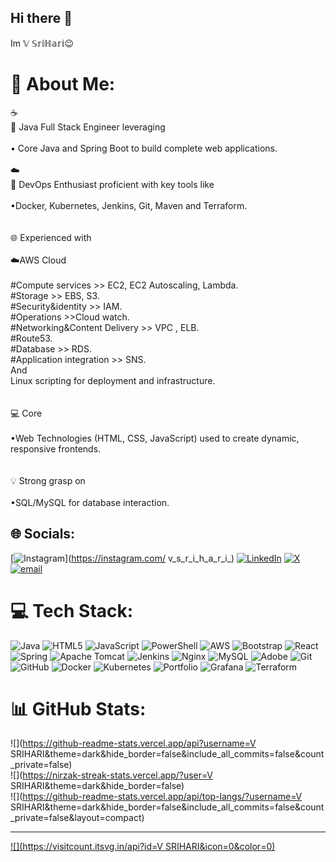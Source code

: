 ## Hi there 👋

Im 𝕍 𝕊𝕣𝕚ℍ𝕒𝕣𝕚😉

# 💫 About Me:
☕ <br>    🌟 Java Full Stack Engineer leveraging <br><br>  • Core Java and Spring Boot to build complete web applications.<br><br>☁️ <br>   🌟 DevOps Enthusiast proficient with key tools like <br><br>  •Docker, Kubernetes, Jenkins, Git, Maven and Terraform.<br><br><br>🌐 Experienced with <br><br> ☁️AWS Cloud <br>      <br>         #Compute services  >> EC2, EC2 Autoscaling, Lambda.<br>         #Storage >> EBS, S3.<br>         #Security&identity >> IAM.<br>         #Operations >>Cloud watch.<br>         #Networking&Content Delivery >> VPC , ELB.<br>         #Route53.<br>         #Database >> RDS.<br>         #Application integration >> SNS.  <br>      And<br>      Linux scripting  for deployment and infrastructure.<br><br><br>💻 Core <br><br>  •Web Technologies (HTML, CSS, JavaScript) used to create dynamic, responsive frontends.<br><br><br>💡 Strong grasp on<br><br>  •SQL/MySQL for database interaction.


## 🌐 Socials:
[![Instagram](https://img.shields.io/badge/Instagram-%23E4405F.svg?logo=Instagram&logoColor=white)](https://instagram.com/ v_s_r_i_h_a_r_i_) [![LinkedIn](https://img.shields.io/badge/LinkedIn-%230077B5.svg?logo=linkedin&logoColor=white)](https://linkedin.com/in/www.linkedin.com/in/v-srihari-offical) [![X](https://img.shields.io/badge/X-black.svg?logo=X&logoColor=white)](https://x.com/@VSrihari0401) [![email](https://img.shields.io/badge/Email-D14836?logo=gmail&logoColor=white)](mailto:vsrihari.offical@gmail.com) 

# 💻 Tech Stack:
![Java](https://img.shields.io/badge/java-%23ED8B00.svg?style=for-the-badge&logo=openjdk&logoColor=white) ![HTML5](https://img.shields.io/badge/html5-%23E34F26.svg?style=for-the-badge&logo=html5&logoColor=white) ![JavaScript](https://img.shields.io/badge/javascript-%23323330.svg?style=for-the-badge&logo=javascript&logoColor=%23F7DF1E) ![PowerShell](https://img.shields.io/badge/PowerShell-%235391FE.svg?style=for-the-badge&logo=powershell&logoColor=white) ![AWS](https://img.shields.io/badge/AWS-%23FF9900.svg?style=for-the-badge&logo=amazon-aws&logoColor=white) ![Bootstrap](https://img.shields.io/badge/bootstrap-%238511FA.svg?style=for-the-badge&logo=bootstrap&logoColor=white) ![React](https://img.shields.io/badge/react-%2320232a.svg?style=for-the-badge&logo=react&logoColor=%2361DAFB) ![Spring](https://img.shields.io/badge/spring-%236DB33F.svg?style=for-the-badge&logo=spring&logoColor=white) ![Apache Tomcat](https://img.shields.io/badge/apache%20tomcat-%23F8DC75.svg?style=for-the-badge&logo=apache-tomcat&logoColor=black) ![Jenkins](https://img.shields.io/badge/jenkins-%232C5263.svg?style=for-the-badge&logo=jenkins&logoColor=white) ![Nginx](https://img.shields.io/badge/nginx-%23009639.svg?style=for-the-badge&logo=nginx&logoColor=white) ![MySQL](https://img.shields.io/badge/mysql-4479A1.svg?style=for-the-badge&logo=mysql&logoColor=white) ![Adobe](https://img.shields.io/badge/adobe-%23FF0000.svg?style=for-the-badge&logo=adobe&logoColor=white) ![Git](https://img.shields.io/badge/git-%23F05033.svg?style=for-the-badge&logo=git&logoColor=white) ![GitHub](https://img.shields.io/badge/github-%23121011.svg?style=for-the-badge&logo=github&logoColor=white) ![Docker](https://img.shields.io/badge/docker-%230db7ed.svg?style=for-the-badge&logo=docker&logoColor=white) ![Kubernetes](https://img.shields.io/badge/kubernetes-%23326ce5.svg?style=for-the-badge&logo=kubernetes&logoColor=white) ![Portfolio](https://img.shields.io/badge/Portfolio-%23000000.svg?style=for-the-badge&logo=firefox&logoColor=#FF7139) ![Grafana](https://img.shields.io/badge/grafana-%23F46800.svg?style=for-the-badge&logo=grafana&logoColor=white) ![Terraform](https://img.shields.io/badge/terraform-%235835CC.svg?style=for-the-badge&logo=terraform&logoColor=white)
# 📊 GitHub Stats:
![](https://github-readme-stats.vercel.app/api?username=V SRIHARI&theme=dark&hide_border=false&include_all_commits=false&count_private=false)<br/>
![](https://nirzak-streak-stats.vercel.app/?user=V SRIHARI&theme=dark&hide_border=false)<br/>
![](https://github-readme-stats.vercel.app/api/top-langs/?username=V SRIHARI&theme=dark&hide_border=false&include_all_commits=false&count_private=false&layout=compact)

---
[![](https://visitcount.itsvg.in/api?id=V SRIHARI&icon=0&color=0)](https://visitcount.itsvg.in)

<!-- Proudly created with GPRM ( https://gprm.itsvg.in ) -->
